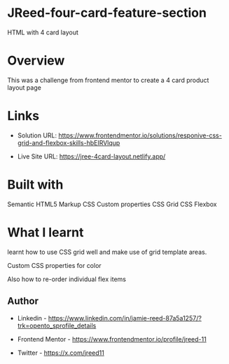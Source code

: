 # JReed-four-card-feature-section

HTML with 4 card layout

# Overview

This was a challenge from frontend mentor to create a 4 card product layout page

# Links

- Solution URL: https://www.frontendmentor.io/solutions/responive-css-grid-and-flexbox-skills-hbEIRVlqup

- Live Site URL: https://jree-4card-layout.netlify.app/

# Built with

Semantic HTML5 Markup
CSS Custom properties
CSS Grid
CSS Flexbox

# What I learnt

learnt how to use CSS grid well and make use of grid template areas.

Custom CSS properties for color

Also how to re-order individual flex items

## Author

- Linkedin - https://www.linkedin.com/in/jamie-reed-87a5a1257/?trk=opento_sprofile_details

- Frontend Mentor - https://www.frontendmentor.io/profile/jreed-11

- Twitter - https://x.com/jreed11

